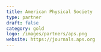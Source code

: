 ```yaml
---
title: American Physical Society
type: partner
draft: false
category: gold
logo: /images/partners/aps.png
website: https://journals.aps.org
---
```

